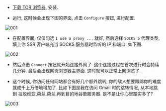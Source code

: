 - [下载 TOR 浏览器](https://www.torproject.org/download/), 安装.

- 运行, 这时候会出现下图的界面, 点击 `Configure` 按钮, 进行配置.

![001](https://user-images.githubusercontent.com/30760636/122357456-5b581a80-cf86-11eb-9a0c-ce7fb7d7c5be.png)

- 在配置界面, 仅仅勾选 `I use a proxy ...` 就好, 然后选择 `SOCKS 5` 代理类型, 填上你 SSR 客户端充当 SOCKS 服务器时监听的 IP 和端口. 如下图.

![002](https://user-images.githubusercontent.com/30760636/122357735-90fd0380-cf86-11eb-94da-d6ef7ba73ab0.png)

- 然后点击 `Connect` 按钮就开始连接外网了. 这个连接过程在首次进行时会持续几分钟. 最后会出现网页浏览器主界面. 这时就可以正常上网浏览了.

- 这个时候, 你访问任何网站都会有好几个额外跳转, 你的敌人想要跟踪你的难度就成千上万倍地增加了. 比如下图是我在访问 Gmail 时的跳转情况, 从本地跳到 拉脱维亚,荷兰,荷兰,再到目的地谷歌服务器. 是不是让你心里踏实多了?

![003](https://user-images.githubusercontent.com/30760636/122358008-d0c3eb00-cf86-11eb-9033-827d47ec810f.png)
